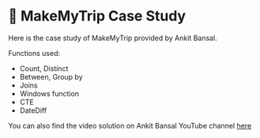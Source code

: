 # 🛫 MakeMyTrip Case Study

Here is the case study of MakeMyTrip provided by Ankit Bansal.

Functions used:
- Count, Distinct
- Between, Group by
- Joins
- Windows function
- CTE
- DateDiff

You can also find the video solution on Ankit Bansal YouTube channel [here](https://lnkd.in/dt8jabKw)
